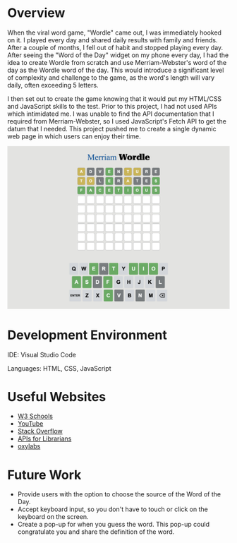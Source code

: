 # Overview

When the viral word game, "Wordle" came out, I was immediately hooked on it. I played every day and shared daily results with family and friends. After a couple of months, I fell out of habit and stopped playing every day. After seeing the "Word of the Day" widget on my phone every day, I had the idea to create Wordle from scratch and use Merriam-Webster's word of the day as the Wordle word of the day. This would introduce a significant level of complexity and challenge to the game, as the word's length will vary daily, often exceeding 5 letters.

I then set out to create the game knowing that it would put my HTML/CSS and JavaScript skills to the test. Prior to this project, I had not used APIs which intimidated me. I was unable to find the API documentation that I required from Merriam-Webster, so I used JavaScript's Fetch API to get the datum that I needed. This project pushed me to create a single dynamic web page in which users can enjoy their time.

![Merriam-Wordle Screenshot](images/app_screenshot.png)

<!-- [Software Demo Video](https://www.youtube.com/watch?v=E6-IoybbV74) -->

# Development Environment

IDE: Visual Studio Code

Languages: HTML, CSS, JavaScript

# Useful Websites

- [W3 Schools](https://www.w3schools.com)
- [YouTube](https://www.youtube.com)
- [Stack Overflow](https://stackoverflow.com)
- [APIs for Librarians](https://www.apis4librarians.com/wordnik/word-of-the-day)
- [oxylabs](https://oxylabs.io/blog/playwright-web-scraping)

# Future Work

- Provide users with the option to choose the source of the Word of the Day.
- Accept keyboard input, so you don't have to touch or click on the keyboard on the screen.
- Create a pop-up for when you guess the word. This pop-up could congratulate you and share the definition of the word.  